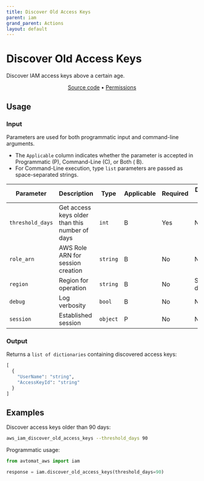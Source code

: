 ```yaml
---
title: Discover Old Access Keys
parent: iam
grand_parent: Actions
layout: default
---
```


# Discover Old Access Keys

Discover IAM access keys above a certain age.<br/>

<p align="center">
   <a href="/avtomat_aws/iam/discover_old_access_keys.py">Source code</a> •
   <a href="/permissions/iam/discover_old_access_keys">Permissions</a>
</p>

## Usage

### Input

Parameters are used for both programmatic input and command-line arguments.<br/>

- The `Applicable` column indicates whether the parameter is accepted in Programmatic (P), Command-Line (C), or Both (
  B).<br/>
- For Command-Line execution, type `list` parameters are passed as space-separated strings.

| Parameter        | Description                                    | Type     | Applicable | Required | Default value   |
|------------------|------------------------------------------------|----------|------------|----------|-----------------|
| `threshold_days` | Get access keys older than this number of days | `int`    | B          | Yes      | None            |
| `role_arn`       | AWS Role ARN for session creation              | `string` | B          | No       | None            |
| `region`         | Region for operation                           | `string` | B          | No       | Session default |
| `debug`          | Log verbosity                                  | `bool`   | B          | No       | None            |
| `session`        | Established session                            | `object` | P          | No       | None            |

### Output

Returns a `list of dictionaries` containing discovered access keys:

```python
[
  {
    "UserName": "string",
    "AccessKeyId": "string"
  }
]
```

## Examples

Discover access keys older than 90 days:

```bash
aws_iam_discover_old_access_keys --threshold_days 90
```

Programmatic usage:

```python
from avtomat_aws import iam

response = iam.discover_old_access_keys(threshold_days=90)
```